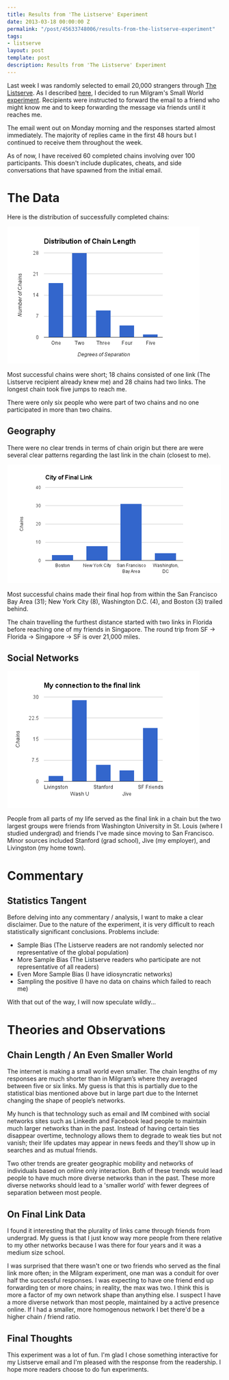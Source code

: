 ```yaml
---
title: Results from 'The Listserve' Experiment
date: 2013-03-18 00:00:00 Z
permalink: "/post/45633748006/results-from-the-listserve-experiment"
tags:
- listserve
layout: post
template: post
description: Results from 'The Listserve' Experiment
---
```


Last week I was randomly selected to email 20,000 strangers through [The Listserve](http://thelistserve.com/). As I described [here](http://blog.randylubin.com/post/45094401818/selected-for-the-listserve), I decided to run Milgram's Small World [experiment](http://en.wikipedia.org/wiki/Small_world_experiment). Recipients were instructed to forward the email to a friend who might know me and to keep forwarding the message via friends until it reaches me.

The email went out on Monday morning and the responses started almost immediately. The majority of replies came in the first 48 hours but I continued to receive them throughout the week.

As of now, I have received 60 completed chains involving over 100 participants. This doesn't include duplicates, cheats, and side conversations that have spawned from the initial email.

# The Data

Here is the distribution of successfully completed chains:

![](/images/53400ec83cb0a64b3fe2566645550434c42f91e9a6f8591a16a71aee2881d083.png)

Most successful chains were short; 18 chains consisted of one link (The Listserve recipient already knew me) and 28 chains had two links. The longest chain took five jumps to reach me.

There were only six people who were part of two chains and no one participated in more than two chains.

## Geography

There were no clear trends in terms of chain origin but there are were several clear patterns regarding the last link in the chain (closest to me).

![](/images/ccbc3c52162d1472fde9190d7429f3a85f884b852e6b92b975898a23572d8d38.png)

Most successful chains made their final hop from within the San Francisco Bay Area (31); New York City (8), Washington D.C. (4), and Boston (3) trailed behind.

The chain travelling the furthest distance started with two links in Florida before reaching one of my friends in Singapore. The round trip from SF -&gt; Florida -&gt; Singapore -&gt; SF is over 21,000 miles.

## Social Networks

![](/images/435da60241ea1dc0df00dccd333308ab08d1f28feef53b119aefa1ed5dd46fca.png)

People from all parts of my life served as the final link in a chain but the two largest groups were friends from Washington University in St. Louis (where I studied undergrad) and friends I've made since moving to San Francisco. Minor sources included Stanford (grad school), Jive (my employer), and Livingston (my home town).

# Commentary

## Statistics Tangent
Before delving into any commentary / analysis, I want to make a clear disclaimer. Due to the nature of the experiment, it is very difficult to reach statistically significant conclusions. Problems include:

-   Sample Bias (The Listserve readers are not randomly selected nor representative of the global population)
-   More Sample Bias (The Listserve readers who participate are not representative of all readers)
-   Even More Sample Bias (I have idiosyncratic networks)
-   Sampling the positive (I have no data on chains which failed to reach me)

With that out of the way, I will now speculate wildly...

# Theories and Observations
## Chain Length / An Even Smaller World
The internet is making a small world even smaller. The chain lengths of my responses are much shorter than in Milgram’s where they averaged between five or six links. My guess is that this is partially due to the statistical bias mentioned above but in large part due to the Internet changing the shape of people’s networks.

My hunch is that technology such as email and IM combined with social networks sites such as LinkedIn and Facebook lead people to maintain much larger networks than in the past. Instead of having certain ties disappear overtime, technology allows them to degrade to weak ties but not vanish; their life updates may appear in news feeds and they'll show up in searches and as mutual friends.

Two other trends are greater geographic mobility and networks of individuals based on online only interaction. Both of these trends would lead people to have much more diverse networks than in the past. These more diverse networks should lead to a 'smaller world' with fewer degrees of separation between most people.

## On Final Link Data
I found it interesting that the plurality of links came through friends from undergrad. My guess is that I just know way more people from there relative to my other networks because I was there for four years and it was a medium size school.

I was surprised that there wasn't one or two friends who served as the final link more often; in the Milgram experiment, one man was a conduit for over half the successful responses. I was expecting to have one friend end up forwarding ten or more chains; in reality, the max was two. I think this is more a factor of my own network shape than anything else. I suspect I have a more diverse network than most people, maintained by a active presence online. If I had a smaller, more homogenous network I bet there'd be a higher chain / friend ratio.

## Final Thoughts
This experiment was a lot of fun. I'm glad I chose something interactive for my Listserve email and I'm pleased with the response from the readership. I hope more readers choose to do fun experiments.